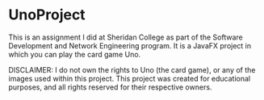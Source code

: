 # UnoProject

This is an assignment I did at Sheridan College as part of the Software Development and Network Engineering program.
It is a JavaFX project in which you can play the card game Uno.

DISCLAIMER: I do not own the rights to Uno (the card game), or any of the images used within this project. This project was created for
educational purposes, and all rights reserved for their respective owners.
